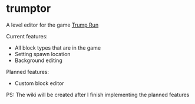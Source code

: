 # trumptor
A level editor for the game [Trump Run](https://ghostkiller967.itch.io/trump-run)

Current features:
- All block types that are in the game
- Setting spawn location
- Background editing

Planned features:
- Custom block editor

PS: The wiki will be created after I finish implementing the planned features
